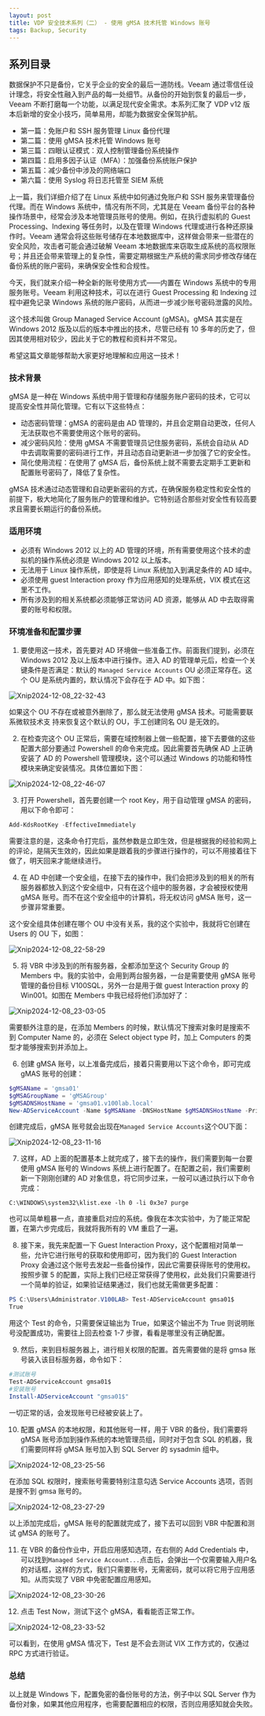 ```yaml
---
layout: post
title: VDP 安全技术系列（二） - 使用 gMSA 技术托管 Windows 账号
tags: Backup, Security
---
```


## 系列目录

数据保护不只是备份，它关乎企业的安全的最后一道防线。Veeam 通过零信任设计理念，将安全性融入到产品的每一处细节。从备份的开始到恢复的最后一步，Veeam 不断打磨每一个功能，以满足现代安全需求。本系列汇聚了 VDP v12 版本后新增的安全小技巧，简单易用，却能为数据安全保驾护航。

- 第一篇：免账户和 SSH 服务管理 Linux 备份代理
- 第二篇：使用 gMSA 技术托管 Windows 账号
- 第三篇：四眼认证模式：双人控制管理备份系统操作
- 第四篇：启用多因子认证（MFA）：加强备份系统账户保护
- 第五篇：减少备份中涉及的网络端口
- 第六篇：使用 Syslog 将日志托管至 SIEM 系统



上一篇，我们详细介绍了在 Linux 系统中如何通过免账户和 SSH 服务来管理备份代理。而在 Windows 系统中，情况有所不同，尤其是在 Veeam 备份平台的各种操作场景中，经常会涉及本地管理员账号的使用。例如，在执行虚拟机的 Guest Processing、Indexing 等任务时，以及在管理 Windows 代理或进行各种还原操作时。Veeam 通常会将这些账号储存在本地数据库中，这样做会带来一些潜在的安全风险，攻击者可能会通过破解 Veeam 本地数据库来窃取生成系统的高权限账号；并且还会带来管理上的复杂性，需要定期根据生产系统的需求同步修改存储在备份系统的账户密码，来确保安全性和合规性。

今天，我们就来介绍一种全新的账号使用方式——内置在 Windows 系统中的专用服务账号。Veeam 利用这种技术，可以在进行 Guest Processing 和 Indexing 过程中避免记录 Windows 系统的账户密码，从而进一步减少账号密码泄露的风险。

这个技术叫做 Group Managed Service Account (gMSA)。gMSA 其实是在 Windows 2012 版及以后的版本中推出的技术，尽管已经有 10 多年的历史了，但因其使用相对较少，因此关于它的教程和资料并不常见。

希望这篇文章能够帮助大家更好地理解和应用这一技术！

### 技术背景

gMSA 是一种在 Windows 系统中用于管理和存储服务账户密码的技术，它可以提高安全性并简化管理。它有以下这些特点：

- 动态密码管理：gMSA 的密码是由 AD 管理的，并且会定期自动更改，任何人无法获取也不需要使用这个账号的密码。
- 减少密码风险：使用 gMSA 不需要管理员记住服务密码，系统会自动从 AD 中去调取需要的密码进行工作，并且动态自动更新进一步加强了它的安全性。
- 简化使用流程：在使用了 gMSA 后，备份系统上就不需要去定期手工更新和配置账号密码了，降低了复杂性。

gMSA 技术通过动态管理和自动更新密码的方式，在确保服务稳定性和安全性的前提下，极大地简化了服务账户的管理和维护。它特别适合那些对安全性有较高要求且需要长期运行的备份系统。

### 适用环境

- 必须有 Windows 2012 以上的 AD 管理的环境，所有需要使用这个技术的虚拟机的操作系统必须是 Windows 2012 以上版本。
- 无法用于 Linux 操作系统，即使是将 Linux 系统加入到满足条件的 AD 域中。
- 必须使用 guest Interaction proxy 作为应用感知的处理系统，VIX 模式在这里不工作。
- 所有涉及到的相关系统都必须能够正常访问 AD 资源，能够从 AD 中去取得需要的账号和权限。

### 环境准备和配置步骤

1. 要使用这一技术，首先要对 AD 环境做一些准备工作。前面我们提到，必须在 Windows 2012 及以上版本中进行操作。进入 AD 的管理单元后，检查一个关键条件是否满足：默认的 `Managed Service Accounts` OU 必须正常存在。这个 OU 是系统内置的，默认情况下会存在于 AD 中。如下图：

![Xnip2024-12-08_22-32-43](https://s2.loli.net/2024/12/08/wIigxRL9j5vPhTJ.png)

如果这个 OU 不存在或被意外删除了，那么就无法使用 gMSA 技术。可能需要联系微软技术支   持来恢复这个默认的 OU，手工创建同名 OU 是无效的。


2. 在检查完这个 OU 正常后，需要在域控制器上做一些配置，接下去要做的这些配置大部分要通过 Powershell 的命令来完成。因此需要首先确保 AD 上正确安装了 AD 的 Powershell 管理模块，这个可以通过 Windows 的功能和特性模块来确定安装情况。具体位置如下图：

![Xnip2024-12-08_22-46-07](https://s2.loli.net/2024/12/08/y5CnPvMz4bDR8F7.png)

3. 打开 Powershell，首先要创建一个 root Key，用于自动管理 gMSA 的密码，用以下命令即可：

```powershell
Add-KdsRootKey -EffectiveImmediately
```

需要注意的是，这条命令打完后，虽然参数是立即生效，但是根据我的经验和网上的评论，是隔天生效的，因此如果是跟着我的步骤进行操作的，可以不用接着往下做了，明天回来才能继续进行。

4. 在 AD 中创建一个安全组，在接下去的操作中，我们会把涉及到的相关的所有服务器都放入到这个安全组中，只有在这个组中的服务器，才会被授权使用 gMSA 账号。而不在这个安全组中的计算机，将无权访问 gMSA 账号，这一步骤非常重要。

这个安全组具体创建在哪个 OU 中没有关系，我的这个实验中，我就将它创建在 Users 的 OU 下，如图：

![Xnip2024-12-08_22-58-29](https://s2.loli.net/2024/12/08/gd3pCzl86ufk5wJ.png)

5. 将 VBR 中涉及到的所有服务器，全都添加至这个 Security Group 的 Members 中。我的实验中，会用到两台服务器，一台是需要使用 gMSA 账号管理的备份目标 V100SQL，另外一台是用于做 guest Interaction proxy 的 Win001。如图在 Members 中我已经将他们添加好了：

![Xnip2024-12-08_23-03-05](https://s2.loli.net/2024/12/08/GwcDWO5NlzHpgUJ.png)

需要额外注意的是，在添加 Members 的时候，默认情况下搜索对象时是搜索不到 Computer Name 的，必须在 Select object type 时，加上 Computers 的类型才能够搜索到并添加上。

6. 创建 gMSA 账号，以上准备完成后，接着只需要用以下这个命令，即可完成 gMAS 账号的创建：

```powershell
$gMSAName = 'gmsa01'
$gMSAGroupName = 'gMSAGroup'
$gMSADNSHostName = 'gmsa01.v100lab.local'
New-ADServiceAccount -Name $gMSAName -DNSHostName $gMSADNSHostName -PrincipalsAllowedToRetrieveManagedPassword $gMSAGroupName -Enabled $True
```

创建完成后，gMSA 账号就会出现在`Managed Service Accounts`这个OU下面：

![Xnip2024-12-08_23-11-16](https://s2.loli.net/2024/12/08/fmsdPyVDSknqKWo.png)

7. 这样，AD 上面的配置基本上就完成了，接下去的操作，我们需要到每一台要使用 gMSA 账号的 Windows 系统上进行配置了。在配置之前，我们需要刷新一下刚刚创建的 AD 对象信息，将它同步过来，一般可以通过执行以下命令完成：

```MS-DOS
C:\WINDOWS\system32\klist.exe -lh 0 -li 0x3e7 purge
```

也可以简单粗暴一点，直接重启对应的系统。像我在本次实验中，为了能正常配置，在第六步完成后，我就将我所有的 VM 重启了一遍。

8. 接下来，我先来配置一下 Guest Interaction Proxy，这个配置相对简单一些，允许它进行账号的获取和使用即可，因为我们的 Guest Interaction Proxy 会通过这个账号去发起一些备份操作，因此它需要获得账号的使用权。按照步骤 5 的配置，实际上我们已经正常获得了使用权，此处我们只需要进行一个简单的验证，如果验证结果通过，我们也就无需做更多配置：

```powershell
PS C:\Users\Administrator.V100LAB> Test-ADServiceAccount gmsa01$
True
```

用这个 Test 的命令，只需要保证输出为 True，如果这个输出不为 True 则说明账号没配置成功，需要往上回去检查 1-7 步骤，看看是哪里没有正确配置。

9. 然后，来到目标服务器上，进行相关权限的配置。首先需要做的是将 gmsa 账号装入该目标服务器，命令如下：

```powershell
#测试账号
Test-ADServiceAccount gmsa01$
#安装账号
Install-ADServiceAccount "gmsa01$"
```

一切正常的话，会发现账号已经被安装上了。

10. 配置 gMSA 的本地权限，和其他账号一样，用于 VBR 的备份，我们需要将 gMSA 账号添加到操作系统的本地管理员组，同时对于包含 SQL 的机器，我们需要同样将 gMSA 账号加入到 SQL Server 的 sysadmin 组中。

![Xnip2024-12-08_23-25-56](https://s2.loli.net/2024/12/08/zSQB9o8nMbpRTGY.png)

在添加 SQL 权限时，搜索账号需要特别注意勾选 Service Accounts 选项，否则是搜不到 gmsa 账号的。

![Xnip2024-12-08_23-27-29](https://s2.loli.net/2024/12/08/e3TRqiLrcxzwDkf.png)

以上添加完成后，gMSA 账号的配置就完成了，接下去可以回到 VBR 中配置和测试 gMSA 的账号了。



11. 在 VBR 的备份作业中，开启应用感知选项，在右侧的 Add Credentials 中，可以找到`Managed Service Account...`点击后，会弹出一个仅需要输入用户名的对话框，这样的方式，我们只需要账号，无需密码，就可以将它用于应用感知。从而实现了 VBR 中免密配置应用感知。

![Xnip2024-12-08_23-30-26](https://s2.loli.net/2024/12/08/gyYSJMb6vFpQPZ4.png)

12. 点击 Test Now，测试下这个 gMSA，看看能否正常工作。

![Xnip2024-12-08_23-33-52](https://s2.loli.net/2024/12/08/8VKG3TyZFAsnPoc.png)

可以看到，在使用 gMSA 情况下，Test 是不会去测试 VIX 工作方式的，仅通过 RPC 方式进行验证。



### 总结

以上就是 Windows 下，配置免密的备份账号的方法，例子中以 SQL Server 作为备份对象，如果其他应用程序，也需要配置相应的权限，否则应用感知就会失败。

